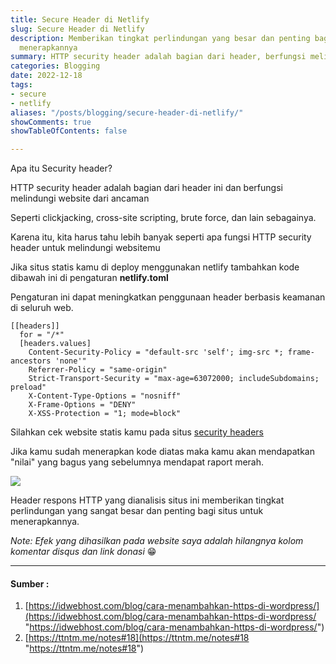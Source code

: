 ```yaml
---
title: Secure Header di Netlify
slug: Secure Header di Netlify
description: Memberikan tingkat perlindungan yang besar dan penting bagi situs untuk
  menerapkannya
summary: HTTP security header adalah bagian dari header, berfungsi melindungi website dari resiko seperti clickjacking, cross-site scripting, brute force, dan sebagainya. Apa itu Security header?
categories: Blogging
date: 2022-12-18
tags:
- secure
- netlify
aliases: "/posts/blogging/secure-header-di-netlify/"
showComments: true
showTableOfContents: false

---
```

Apa itu Security header?

HTTP security header adalah bagian dari header ini dan berfungsi melindungi website dari ancaman 

Seperti clickjacking, cross-site scripting, brute force, dan lain sebagainya.

Karena itu, kita harus tahu lebih banyak seperti apa fungsi HTTP security header untuk melindungi websitemu

Jika situs statis kamu di deploy menggunakan netlify tambahkan kode dibawah ini di pengaturan **netlify.toml**

Pengaturan ini dapat meningkatkan penggunaan header berbasis keamanan di seluruh web.

    [[headers]]
      for = "/*"
      [headers.values]
        Content-Security-Policy = "default-src 'self'; img-src *; frame-ancestors 'none'"
        Referrer-Policy = "same-origin"
        Strict-Transport-Security = "max-age=63072000; includeSubdomains; preload"
        X-Content-Type-Options = "nosniff"
        X-Frame-Options = "DENY"
        X-XSS-Protection = "1; mode=block"

Silahkan cek website statis kamu pada situs [security headers](https://securityheaders.com/)

Jika kamu sudah menerapkan kode diatas maka kamu akan mendapatkan "nilai" yang bagus yang sebelumnya mendapat raport merah.

![](/img/pengecekan-http-header-a.png)

Header respons HTTP yang dianalisis situs ini memberikan tingkat perlindungan yang sangat besar dan penting bagi situs untuk menerapkannya.

_Note: Efek yang dihasilkan pada website saya adalah hilangnya kolom komentar disqus dan link donasi_ 😁

***

#### Sumber :

1. [https://idwebhost.com/blog/cara-menambahkan-https-di-wordpress/](https://idwebhost.com/blog/cara-menambahkan-https-di-wordpress/ "https://idwebhost.com/blog/cara-menambahkan-https-di-wordpress/")
2. [https://ttntm.me/notes#18](https://ttntm.me/notes#18 "https://ttntm.me/notes#18")

<div>
<script async src="https://pagead2.googlesyndication.com/pagead/js/adsbygoogle.js?client=ca-pub-1028861450285140"
     crossorigin="anonymous"></script>
<!-- Iklan horizontal -->
<ins class="adsbygoogle"
     style="display:block"
     data-ad-client="ca-pub-1028861450285140"
     data-ad-slot="1294831496"
     data-ad-format="auto"
     data-full-width-responsive="true"></ins>
<script>
     (adsbygoogle = window.adsbygoogle || []).push({});
</script>
</div>